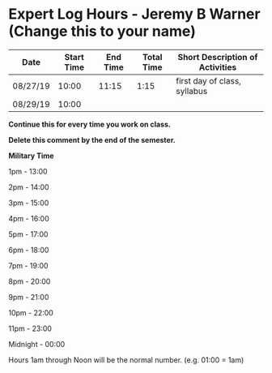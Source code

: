 # Expert Log Hours - Jeremy B Warner (Change this to your name)

| Date | Start Time | End Time | Total Time | Short Description of Activities |
|------|------------|----------|------------|---------------------------------|
| 08/27/19 | 10:00 | 11:15 | 1:15 | first day of class, syllabus |
| 08/29/19 | 10:00 |       |      |                              |

**Continue this for every time you work on class.**

**Delete this comment by the end of the semester.**

**Military Time**

1pm - 13:00

2pm - 14:00

3pm - 15:00

4pm - 16:00

5pm - 17:00

6pm - 18:00

7pm - 19:00

8pm - 20:00

9pm - 21:00

10pm - 22:00

11pm - 23:00

Midnight - 00:00

Hours 1am through Noon will be the normal number. (e.g. 01:00 = 1am)

